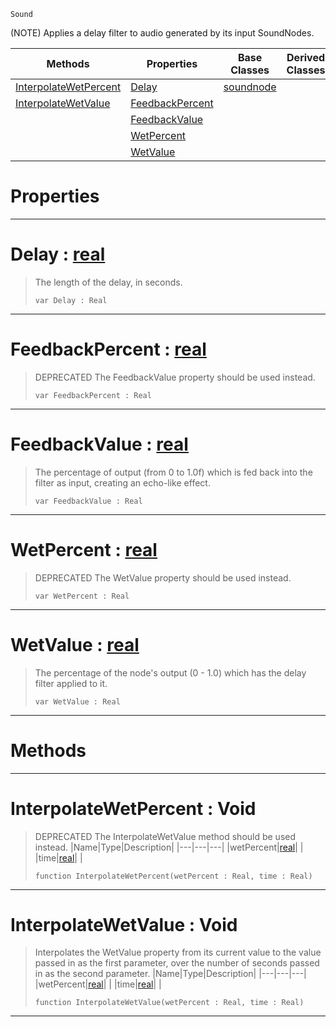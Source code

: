  `Sound`

(NOTE) Applies a delay filter to audio generated by its input SoundNodes.

|Methods|Properties|Base Classes|Derived Classes|
|---|---|---|---|
|[InterpolateWetPercent](delaynode.md#interpolatewetpercent-vo)|[Delay](delaynode.md#delay-zilch-engine-docume)|[soundnode](soundnode.md)| |
|[InterpolateWetValue](delaynode.md#interpolatewetvalue-void)|[FeedbackPercent](delaynode.md#feedbackpercent-zilch-eng)| | |
| |[FeedbackValue](delaynode.md#feedbackvalue-zilch-engin)| | |
| |[WetPercent](delaynode.md#wetpercent-zilch-engine-d)| | |
| |[WetValue](delaynode.md#wetvalue-zilch-engine-doc)| | |


 #  Properties


---  
 #  Delay : [real](../nada_base_types/real.md)

> The length of the delay, in seconds.
> ```TS:Nada
> var Delay : Real


---  
 #  FeedbackPercent : [real](../nada_base_types/real.md)

> DEPRECATED The FeedbackValue property should be used instead.
> ```TS:Nada
> var FeedbackPercent : Real


---  
 #  FeedbackValue : [real](../nada_base_types/real.md)

> The percentage of output (from 0 to 1.0f) which is fed back into the filter as input, creating an echo-like effect.
> ```TS:Nada
> var FeedbackValue : Real


---  
 #  WetPercent : [real](../nada_base_types/real.md)

> DEPRECATED The WetValue property should be used instead.
> ```TS:Nada
> var WetPercent : Real


---  
 #  WetValue : [real](../nada_base_types/real.md)

> The percentage of the node's output (0 - 1.0) which has the delay filter applied to it.
> ```TS:Nada
> var WetValue : Real


---  
 #  Methods


---  
 #  InterpolateWetPercent : Void

> DEPRECATED The InterpolateWetValue method should be used instead.
> |Name|Type|Description|
> |---|---|---|
> |wetPercent|[real](../nada_base_types/real.md)| |
> |time|[real](../nada_base_types/real.md)| |
> ```TS:Nada
> function InterpolateWetPercent(wetPercent : Real, time : Real)
> ``` 


---  
 #  InterpolateWetValue : Void

> Interpolates the WetValue property from its current value to the value passed in as the first parameter, over the number of seconds passed in as the second parameter.
> |Name|Type|Description|
> |---|---|---|
> |wetPercent|[real](../nada_base_types/real.md)| |
> |time|[real](../nada_base_types/real.md)| |
> ```TS:Nada
> function InterpolateWetValue(wetPercent : Real, time : Real)
> ``` 


---  
 

 